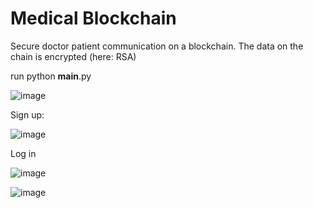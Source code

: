 # Medical Blockchain 
Secure doctor patient communication on a blockchain. The data on the chain is encrypted (here: RSA)

run python __main__.py 

 
![image](https://github.com/Johann4DL/Med-Blockchain/assets/103281292/c7ffd110-3566-42fd-9966-c816c46dadc1)

Sign up:

![image](https://github.com/Johann4DL/Med-Blockchain/assets/103281292/dbfd47fd-1ddf-4b3d-bfb2-8391fc12883b)

Log in

![image](https://github.com/Johann4DL/Med-Blockchain/assets/103281292/f78bdc4d-aeb5-4a63-a27b-2742b83ace80)


![image](https://github.com/Johann4DL/Med-Blockchain/assets/103281292/ff803798-de40-4a30-8365-8011ae746772)





